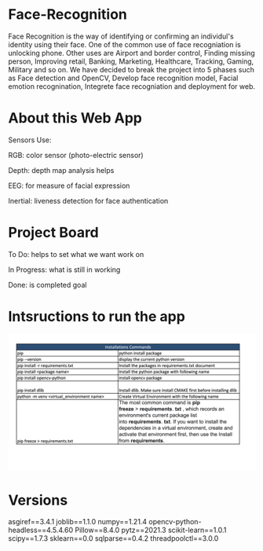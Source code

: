 # Face-Recognition
Face Recognition is the way of identifying or confirming an individul's identity using their face. One of the common use of face recogniation is unlocking phone. Other uses are Airport and border control, Finding missing person, Improving retail, Banking, Marketing, Healthcare, Tracking, Gaming, Military and so on. We have decided to break the project into 5 phases such as Face detection and OpenCV, Develop face recognition model, Facial emotion recognination, Integrete face recogniation and deployment for web.   


# About this Web App
Sensors Use:

RGB: color sensor (photo-electric sensor)

Depth: depth map analysis helps 

EEG: for measure of facial expression

Inertial: liveness detection for face authentication


# Project Board

To Do: helps to set what we want work on

In Progress: what is still in working

Done: is completed goal



# Intsructions to run the app
![](Instructions_commands.png)

# Versions 
asgiref==3.4.1
joblib==1.1.0
numpy==1.21.4
opencv-python-headless==4.5.4.60
Pillow==8.4.0
pytz==2021.3
scikit-learn==1.0.1
scipy==1.7.3
sklearn==0.0
sqlparse==0.4.2
threadpoolctl==3.0.0
